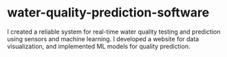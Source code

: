 # water-quality-prediction-software
I created a reliable system for real-time water quality testing and prediction using sensors and machine learning. I developed a website for data visualization, and implemented ML models for quality prediction.
